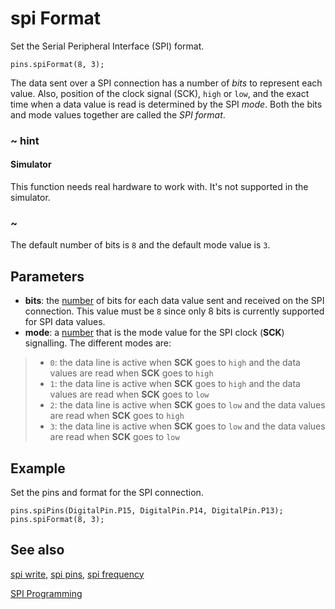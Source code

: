 # spi Format

Set the Serial Peripheral Interface (SPI) format.

```sig
pins.spiFormat(8, 3);
```

The data sent over a SPI connection has a number of _bits_ to represent each value. Also, position of the clock signal (SCK), ``high`` or ``low``, and the exact time when a data value is read is determined by the SPI _mode_. Both the bits and mode values together are called the _SPI format_.

### ~ hint

#### Simulator

This function needs real hardware to work with. It's not supported in the simulator.

### ~

The default number of bits is `8` and the default mode value is `3`.

## Parameters

* **bits**: the [number](types/number) of bits for each data value sent and received on the SPI connection. This value must be ``8`` since only 8 bits is currently supported for SPI data values. 
* **mode**: a [number](/types/number) that is the mode value for the SPI clock (**SCK**) signalling. The different modes are:
>* `0`: the data line is active when **SCK** goes to ``high`` and the data values are read when **SCK** goes to ``high``
>* `1`: the data line is active when **SCK** goes to ``high`` and the data values are read when **SCK** goes to ``low``
>* `2`: the data line is active when **SCK** goes to ``low`` and the data values are read when **SCK** goes to ``high``
>* `3`: the data line is active when **SCK** goes to ``low`` and the data values are read when **SCK** goes to ``low``

## Example

Set the pins and format for the SPI connection.

```blocks
pins.spiPins(DigitalPin.P15, DigitalPin.P14, DigitalPin.P13);
pins.spiFormat(8, 3);
```

## See also

[spi write](/reference/pins/spi-write),
[spi pins](/reference/pins/spi-pins),
[spi frequency](/reference/pins/spi-frequency)

[SPI Programming](https://developer.mbed.org/handbook/SPI)
